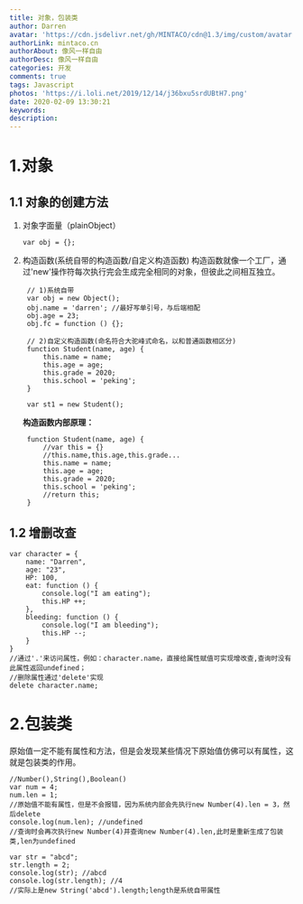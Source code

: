 ```yaml
---
title: 对象，包装类
author: Darren
avatar: 'https://cdn.jsdelivr.net/gh/MINTACO/cdn@1.3/img/custom/avatar.jpg'
authorLink: mintaco.cn
authorAbout: 像风一样自由
authorDesc: 像风一样自由
categories: 开发
comments: true
tags: Javascript
photos: 'https://i.loli.net/2019/12/14/j36bxu5srdUBtH7.png'
date: 2020-02-09 13:30:21
keywords:
description:
---
```

# 1.对象
## 1.1 对象的创建方法
1. 对象字面量（plainObject）
   ```
   var obj = {};
   ```
2. 构造函数(系统自带的构造函数/自定义构造函数)
   构造函数就像一个工厂，通过'new'操作符每次执行完会生成完全相同的对象，但彼此之间相互独立。
   ```
    // 1)系统自带
    var obj = new Object();
    obj.name = 'darren'; //最好写单引号，与后端相配
    obj.age = 23;
    obj.fc = function () {};

    // 2)自定义构造函数(命名符合大驼峰式命名，以和普通函数相区分)
    function Student(name, age) {
        this.name = name;
        this.age = age;
        this.grade = 2020;
        this.school = 'peking';
    }

    var st1 = new Student(); 
   ```
   
   **构造函数内部原理：**  

   ```
    function Student(name, age) {
        //var this = {}
        //this.name,this.age,this.grade...
        this.name = name;
        this.age = age;
        this.grade = 2020;
        this.school = 'peking';
        //return this;
    }
   ```
## 1.2 增删改查
```
var character = {
    name: "Darren",
    age: "23",
    HP: 100,
    eat: function () {
        console.log("I am eating");
        this.HP ++;
    },
    bleeding: function () {
        console.log("I am bleeding");
        this.HP --;
    }
}
//通过'.'来访问属性，例如：character.name，直接给属性赋值可实现增改查,查询时没有此属性返回undefined；
//删除属性通过'delete'实现
delete character.name;
```
# 2.包装类
原始值一定不能有属性和方法，但是会发现某些情况下原始值仿佛可以有属性，这就是包装类的作用。  

```
//Number(),String(),Boolean()
var num = 4;
num.len = 1;
//原始值不能有属性，但是不会报错，因为系统内部会先执行new Number(4).len = 3，然后delete
console.log(num.len); //undefined
//查询时会再次执行new Number(4)并查询new Number(4).len,此时是重新生成了包装类,len为undefined

var str = "abcd";
str.length = 2;
console.log(str); //abcd
console.log(str.length); //4
//实际上是new String('abcd').length;length是系统自带属性
```